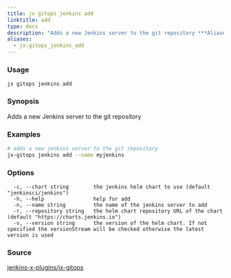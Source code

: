 ```yaml
---
title: jx gitops jenkins add
linktitle: add
type: docs
description: "Adds a new Jenkins server to the git repository ***Aliases**: create,new*"
aliases:
  - jx-gitops_jenkins_add
---
```


### Usage

```
jx gitops jenkins add
```

### Synopsis

Adds a new Jenkins server to the git repository

### Examples

  ```bash
  # adds a new jenkins server to the git repository
  jx-gitops jenkins add --name myjenkins

  ```

### Options

```
  -c, --chart string        the jenkins helm chart to use (default "jenkinsci/jenkins")
  -h, --help                help for add
  -n, --name string         the name of the jenkins server to add
  -r, --repository string   the helm chart repository URL of the chart (default "https://charts.jenkins.io")
  -v, --version string      the version of the helm chart. If not specified the versionStream will be checked otherwise the latest version is used
```

### Source

[jenkins-x-plugins/jx-gitops](https://github.com/jenkins-x-plugins/jx-gitops)
